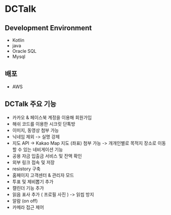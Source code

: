 # DCTalk


## Development Environment
- Kotlin
- java
-  Oracle SQL
- Mysql

## 배포
- AWS

## DCTalk 주요 기능
- 카카오 & 페이스북 계정을 이용해 회원가입
- 해쉬 코드를 이용한 시크릿 단톡방
- 이미지, 동영상 첨부 가능
- 닉네임 제외 -> 실명 강제
- 지도 API -> Kakao Map 지도 (좌표) 첨부 가능 -> 개개인별로 목적지 장소로 이동할 수 있는 네비게이션 기능
- 공용 자금 입출금 서비스 및 잔액 확인
- 외부 링크 접속 및 저장
- resistory 구축
- 홈페이지 고객센터 & 관리자 모드
- 투표 및 제비뽑기 추가
- 캘린더 기능 추가
- 읽음 표사 추가 ( 프로필 사진 ) -> 읽씹 방지
- 알람 (on off)
- 카메라 접근 제어
  
